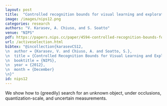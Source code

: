 ```yaml
---
layout: post
title:  "Controlled recognition bounds for visual learning and exploration"
image: /images/nips12.png
categories: research
authors: "V. Karasev, A. Chiuso, and S. Soatto"
venue: "NIPS"
pdf: https://papers.nips.cc/paper/4594-controlled-recognition-bounds-for-visual-learning-and-exploration.pdf
url: /activeselection.html
bibtex: "@incollection{karasevCS12,
\n  author = {Karasev, V. and Chiuso, A. and Soatto, S.},
\n  title = {Controlled Recognition Bounds for Visual Learning and Exploration},
\n  booktitle = {NIPS},
\n  year = {2012},
\n  month = {December}
\n}"
id: nips12
---
```

We show how to (greedily) search for an unknown object, under occlusions, quantization-scale, and uncertain measurements.
